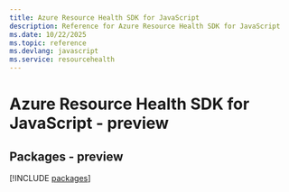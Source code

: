 ```yaml
---
title: Azure Resource Health SDK for JavaScript
description: Reference for Azure Resource Health SDK for JavaScript
ms.date: 10/22/2025
ms.topic: reference
ms.devlang: javascript
ms.service: resourcehealth
---
```

# Azure Resource Health SDK for JavaScript - preview
## Packages - preview
[!INCLUDE [packages](resource-health-index.md)]